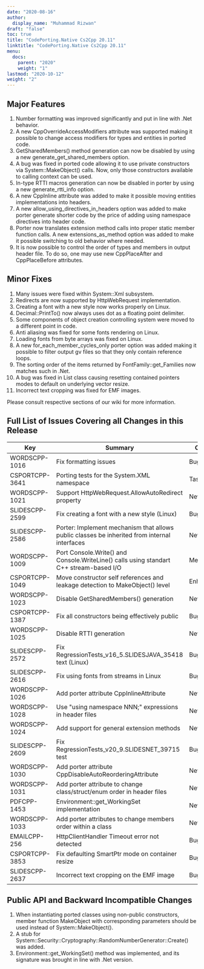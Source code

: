 ```yaml
---
date: "2020-08-16"
author:
  display_name: "Muhammad Rizwan"
draft: "false"
toc: true
title: "CodePorting.Native Cs2Cpp 20.11"
linktitle: "CodePorting.Native Cs2Cpp 20.11"
menu:
  docs:
    parent: "2020"
    weight: "1"
lastmod: "2020-10-12"
weight: "2"
---
```


## Major Features ##

1. Number formatting was improved significantly and put in line with .Net behavior.
2. A new CppOverrideAccessModifiers attribute was supported making it possible to change access modifiers for types and entities in ported code.
3. GetSharedMembers() method generation can now be disabled by using a new generate\_get\_shared\_members option.
4. A bug was fixed in ported code allowing it to use private constructors via System::MakeObject() calls. Now, only those constructors available to calling context can be used.
5. In-type RTTI macros generation can now be disabled in porter by using a new generate\_rtti\_info option.
6. A new CppInline attribute was added to make it possible moving entities implementations into headers.
7. A new allow\_using\_directives\_in\_headers option was added to make porter generate shorter code by the price of adding using namespace directives into header code.
8. Porter now translates extension method calls into proper static member function calls. A new extensions\_as\_method option was added to make it possible switching to old behavior where needed.
9. It is now possible to control the order of types and members in output header file. To do so, one may use new CppPlaceAfter and CppPlaceBefore attributes.

## Minor Fixes ##

1. Many issues were fixed within System::Xml subsystem.
2. Redirects are now supported by HttpWebRequest implementation.
3. Creating a font with a new style now works properly on Linux.
4. Decimal::PrintTo() now always uses dot as a floating point delimiter.
5. Some components of object creation controlling system were moved to a different point in code.
6. Anti aliasing was fixed for some fonts rendering on Linux.
7. Loading fonts from byte arrays was fixed on Linux.
8. A new for\_each\_member\_cycles\_only porter option was added making it possible to filter output gv files so that they only contain reference loops.
9. The sorting order of the items returned by FontFamily::get\_Families now matches such in .Net.
10. A bug was fixed in List class causing resetting contained pointers modes to default on underlying vector resize.
11. Incorrect text cropping was fixed for EMF images.

Please consult respective sections of our wiki for more information.

## Full List of Issues Covering all Changes in this Release ##

|   Key  |   Summary |   Category |
| --- | --- | --- |
| WORDSCPP-1016 | Fix formatting issues | Bug |
| CSPORTCPP-3641 | Porting tests for the System.XML namespace | Task |
| WORDSCPP-1021 | Support HttpWebRequest.AllowAutoRedirect property | New feature |
| SLIDESCPP-2599 | Fix creating a font with a new style (Linux) | Bug |
| SLIDESCPP-2586 | Porter: Implement mechanism that allows public classes be inherited from internal interfaces | New feature |
| WORDSCPP-1009 | Port Console.Write() and Console.WriteLine() calls using standart C++ stream-based I/O | Mew feature |
| CSPORTCPP-1049 | Move constructor self references and leakage detection to MakeObject() level | Enhancement |
| WORDSCPP-1023 | Disable GetSharedMembers() generation | New feature |
| CSPORTCPP-1387 | Fix all constructors being effectively public | Bug |
| WORDSCPP-1025 | Disable RTTI generation | New feature |
| SLIDESCPP-2572 | Fix RegressionTests\_v16\_5.SLIDESJAVA\_35418 text (Linux) | Bug |
| SLIDESCPP-2616 | Fix using fonts from streams in Linux | Bug |
| WORDSCPP-1026 | Add porter attribute CppInlineAttribute | New feature |
| WORDSCPP-1028 | Use &quot;using namespace NNN;&quot; expressions in header files | New feature |
| WORDSCPP-1024 | Add support for general extension methods | New feature |
| SLIDESCPP-2609 | Fix RegressionTests\_v20\_9.SLIDESNET\_39715 test | Bug |
| WORDSCPP-1030 | Add porter attribute CppDisableAutoReorderingAttribute | New feature |
| WORDSCPP-1031 | Add porter attribute to change class/struct/enum order in header files | New feature |
| PDFCPP-1453 | Environment::get\_WorkingSet implementation | New feature |
| WORDSCPP-1033 | Add porter attributes to change members order within a class | New feature |
| EMAILCPP-256 | HttpClientHandler Timeout error not detected | Bug |
| CSPORTCPP-3853 | Fix defaulting SmartPtr mode on container resize | Bug |
| SLIDESCPP-2637 | Incorrect text cropping on the EMF image | Bug |

## Public API and Backward Incompatible Changes ##

1. When instantiating ported classes using non-public constructors, member function MakeObject with corresponding parameters should be used instead of System::MakeObject().
2. A stub for System::Security::Cryptography::RandomNumberGenerator::Create() was added.
3. Environment::get\_WorkingSet() method was implemented, and its signature was brought in line with .Net version.
